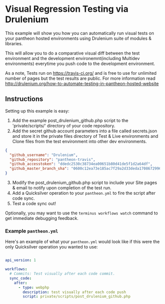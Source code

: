 # Visual Regression Testing via Drulenium #

This example will show you how you can automatically run visual tests on your pantheon hosted environments using Drulenium suite of modules & libraries. 

This will allow you to do a comparative visual diff between the test environment and the development environemnt(including Multidev environments) everytime you push code to the development environment.

As a note, Tests run on https://travis-ci.org/ and is free to use for unlimited number of pages but the test results are public. For more information read http://drulenium.org/how-to-automate-testing-in-pantheon-hosted-website

## Instructions ##

Setting up this example is easy:

1. Add the example post_drulenium_github.php script to the 'private/scripts/' directory of your code repository.
2. Add the secret github account parameters into a file called secrets.json and store it in the private files directory of Test & Live environments and Clone files from the test environment into other dev environments. 
```json 
{
  "github_username": "Drulenium",
  "github_repository": "pantheon-travis",
  "github_accesstoken": "ddedc2530c38734ea00651b80d41de5f1d2a64df",
  "github_master_branch_sha": "0600c12ea73e185ac7f29a2d33deda1708672996"
}
```
3. Modify the post_drulenium_github.php script to include your Site pages & email to notify upon completion of the test run.
4. Add a Quicksilver operation to your `pantheon.yml` to fire the script after code sync.
5. Test a code sync out!

Optionally, you may want to use the `terminus workflows watch` command to get immediate debugging feedback.

### Example `pantheon.yml` ###

Here's an example of what your `pantheon.yml` would look like if this were the only Quicksilver operation you wanted to use:

```yaml

api_version: 1

workflows:
  # Commits: Test visually after each code commit.
  sync_code:
    after:
      - type: webphp
        description: test visually after each code push
        script: private/scripts/post_drulenium_github.php
```


